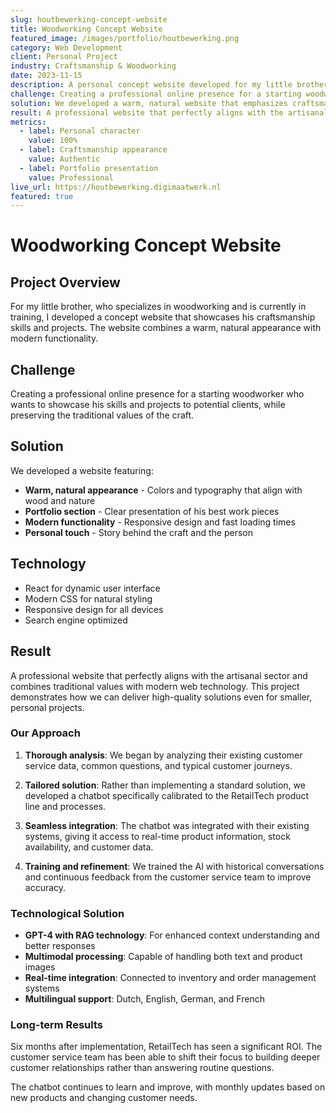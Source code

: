 ```yaml
---
slug: houtbewerking-concept-website
title: Woodworking Concept Website
featured_image: /images/portfolio/houtbewerking.png
category: Web Development
client: Personal Project
industry: Craftsmanship & Woodworking
date: 2023-11-15
description: A personal concept website developed for my little brother who is training to become a woodworker, focusing on craftsmanship quality and natural appearance.
challenge: Creating a professional online presence for a starting woodworker who wants to showcase his skills and projects to potential clients.
solution: We developed a warm, natural website that emphasizes craftsmanship quality with a portfolio section for his best work pieces and modern web technology.
result: A professional website that perfectly aligns with the artisanal sector and combines traditional values with modern functionality.
metrics:
  - label: Personal character
    value: 100%
  - label: Craftsmanship appearance
    value: Authentic
  - label: Portfolio presentation
    value: Professional
live_url: https://houtbewerking.digimaatwerk.nl
featured: true
---
```


# Woodworking Concept Website

## Project Overview

For my little brother, who specializes in woodworking and is currently in training, I developed a concept website that showcases his craftsmanship skills and projects. The website combines a warm, natural appearance with modern functionality.

## Challenge

Creating a professional online presence for a starting woodworker who wants to showcase his skills and projects to potential clients, while preserving the traditional values of the craft.

## Solution

We developed a website featuring:
- **Warm, natural appearance** - Colors and typography that align with wood and nature
- **Portfolio section** - Clear presentation of his best work pieces
- **Modern functionality** - Responsive design and fast loading times
- **Personal touch** - Story behind the craft and the person

## Technology

- React for dynamic user interface
- Modern CSS for natural styling
- Responsive design for all devices
- Search engine optimized

## Result

A professional website that perfectly aligns with the artisanal sector and combines traditional values with modern web technology. This project demonstrates how we can deliver high-quality solutions even for smaller, personal projects.

### Our Approach

1. **Thorough analysis**: We began by analyzing their existing customer service data, common questions, and typical customer journeys.

2. **Tailored solution**: Rather than implementing a standard solution, we developed a chatbot specifically calibrated to the RetailTech product line and processes.

3. **Seamless integration**: The chatbot was integrated with their existing systems, giving it access to real-time product information, stock availability, and customer data.

4. **Training and refinement**: We trained the AI with historical conversations and continuous feedback from the customer service team to improve accuracy.

### Technological Solution

- **GPT-4 with RAG technology**: For enhanced context understanding and better responses
- **Multimodal processing**: Capable of handling both text and product images
- **Real-time integration**: Connected to inventory and order management systems
- **Multilingual support**: Dutch, English, German, and French

### Long-term Results

Six months after implementation, RetailTech has seen a significant ROI. The customer service team has been able to shift their focus to building deeper customer relationships rather than answering routine questions.

The chatbot continues to learn and improve, with monthly updates based on new products and changing customer needs.